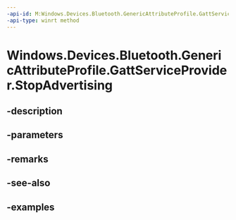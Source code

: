 ```yaml
---
-api-id: M:Windows.Devices.Bluetooth.GenericAttributeProfile.GattServiceProvider.StopAdvertising
-api-type: winrt method
---
```


<!-- Method syntax.
public void GattServiceProvider.StopAdvertising()
-->

# Windows.Devices.Bluetooth.GenericAttributeProfile.GattServiceProvider.StopAdvertising

## -description

## -parameters

## -remarks

## -see-also

## -examples

